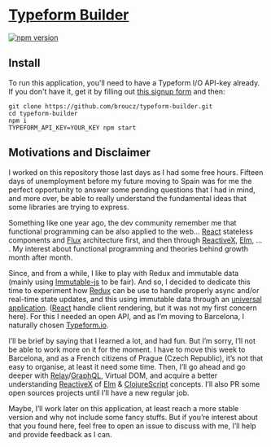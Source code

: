 # [Typeform Builder](http://github.com/broucz/typeform-builder)

[![npm version](https://img.shields.io/npm/v/typeform-builder.svg?style=flat-square)](https://www.npmjs.com/package/typeform-builder)

## Install

To run this application, you'll need to have a Typeform I/O API-key already. If
you don't have it, get it by filling out [this signup form](https://io1.typeform.com/to/HMLOBl) and then:

```
git clone https://github.com/broucz/typeform-builder.git
cd typeform-builder
npm i
TYPEFORM_API_KEY=YOUR_KEY npm start
```

## Motivations and Disclaimer

I worked on this repository those last days as I had some free hours. Fifteen days of unemployment before my future moving to Spain was for me the perfect opportunity to answer some pending questions that I had in mind, and more over, be able to really understand the fundamental ideas that some libraries are trying to express.

Something like one year ago, the dev community remember me that functional programming can be also applied to the web… [React](https://facebook.github.io/react/) stateless components and [Flux](https://facebook.github.io/flux/) architecture first, and then through [ReactiveX](http://reactivex.io/), [Elm](http://elm-lang.org/), … . My interest about functional programming and theories behind growth month after month.

Since, and from a while, I like to play with Redux and immutable data (mainly using [Immutable-js](http://facebook.github.io/immutable-js/) to be fair). And so, I decided to dedicate this time to experiment how [Redux](https://github.com/rackt/redux) can be use to handle properly async and/or real-time state updates, and this using immutable data through an [universal application](https://medium.com/@mjackson/universal-javascript-4761051b7ae9). ([React](https://facebook.github.io/react/) handle client rendering, but it was not my first concern here). For this I needed an open API, and as I’m moving to Barcelona, I naturally chosen [Typeform.io](http://typeform.io/).

I’ll be brief by saying that I learned a lot, and had fun. But I’m sorry, I’ll not be able to work more on it for the moment. I have to move this week to Barcelona, and as a French citizens of Prague (Czech Republic), it’s not that easy to organise, at least it need some time. Then, I’ll go ahead and go deeper with [Relay](https://facebook.github.io/relay/)/[GraphQL](https://facebook.github.io/graphql/), Virtual DOM, and acquire a better understanding [ReactiveX](http://reactivex.io/) of [Elm](http://elm-lang.org/) & [ClojureScript](https://github.com/clojure/clojurescript) concepts. I’ll also PR some open sources projects until I’ll have a new regular job.

Maybe, I’ll work later on this application, at least reach a more stable version and why not include some fancy stuffs. But if you’re interest about that you found here, feel free to open an issue to discuss with me, I’ll help and provide feedback as I can.
